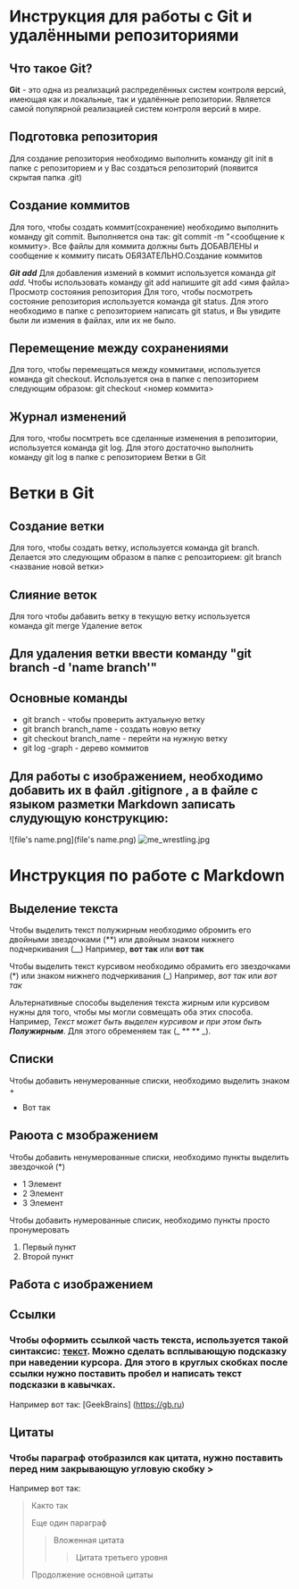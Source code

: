 # Инструкция для работы с Git и удалёнными репозиториями
## Что такое Git?
**Git** - это одна из реализаций распределённых систем контроля версий, имеющая как и локальные, так и удалённые репозитории. Является самой популярной реализацией систем контроля версий в мире.
## Подготовка репозитория
Для создание репозитория необходимо выполнить команду git init в папке с репозиторием и у Вас создаться репозиторий (появится скрытая папка .git)

## Создание коммитов
Для того, чтобы создать коммит(сохранение) необходимо выполнить команду git commit. Выполняется она так: git commit -m "<сообщение к коммиту>. Все файлы для коммита должны быть ДОБАВЛЕНЫ и сообщение к коммиту писать ОБЯЗАТЕЛЬНО.Создание коммитов

***Git add***
Для добавления измений в коммит используется команда *git add*. Чтобы использовать команду git add напишите git add <имя файла>
Просмотр состояния репозитория
Для того, чтобы посмотреть состояние репозитория используется команда git status. Для этого необходимо в папке с репозиторием написать git status, и Вы увидите были ли измения в файлах, или их не было.

## Перемещение между сохранениями
Для того, чтобы перемещаться между коммитами, используется команда git checkout. Используется она в папке с пепозиторием следующим образом: git checkout <номер коммита>

## Журнал изменений
Для того, чтобы посмтреть все сделанные изменения в репозитории, используется команда git log. Для этого достаточно выполнить команду git log в папке с репозиторием
Ветки в Git

# Ветки в Git
## Создание ветки
Для того, чтобы создать ветку, используется команда git branch. Делается это следующим образом в папке с репозиторием: git branch <название новой ветки>
## Слияние веток
Для того чтобы дабавить ветку в текущую ветку используется команда git merge
Удаление веток
## Для удаления ветки ввести команду "git branch -d 'name branch'"
## Основные команды
* git branch - чтобы проверить актуальную ветку
* git branch branch_name - создать новую ветку
* git checkout branch_name - перейти на нужную ветку
* git log -graph - дерево коммитов

## Для работы с изображением, необходимо добавить их в файл .gitignore , а в файле с языком разметки Markdown записать слудующую конструкцию:

![file's name.png](file's name.png)
![me_wrestling.jpg](me_wrestling.jpg)

# Инструкция по работе с Markdown

## Выделение текста 
Чтобы выделить текст полужирным необходимо обромить его двойными звездочками (**) или двойным знаком нижнего подчеркивания (__) Например,  **вот так** или __вот так__

Чтобы выделить текст курсивом необходимо обрамить его звездочками (*) или знаком нижнего подчеркивания (_) Например, *вот так* или _вот так_ 

Альтернативные способы выделения текста жирным или курсивом нужны для того, чтобы мы могли совмещать оба этих способа. Например, _Текст может быть выделен курсивом и при этом быть **Полужирным**_. Для этого обременяем так (_ ** ** _).
## Списки
Чтобы добавить ненумерованные списки, необходимо выделить знаком + 
+ Вот так
## Раюота с мзображением
Чтобы добавить ненумерованные списки, необходимо пункты выделить звездочкой (*)
* 1 Элемент
* 2 Элемент 
* 3 Элемент

Чтобы добавить нумерованные списик, необходимо пункты просто пронумеровать
1. Первый пункт 
2. Второй пункт 

## Работа с изображением

## Ссылки
  
### Чтобы оформить ссылкой часть текста, используется такой синтаксис: [текст](ссылка). Можно сделать всплывающую подсказку при наведении курсора. Для этого в круглых скобках после ссылки нужно поставить пробел и написать текст подсказки в кавычках.
Например  вот так: 
[GeekBrains] (https://gb.ru)

## Цитаты 
### Чтобы параграф отобразился как цитата, нужно поставить перед ним закрывающую угловую скобку >
Например вот так: 
>Както так 
> 
>Еще один параграф
>>Вложенная цитата
>>> Цитата третьего уровня 
>
>Продолжение основной цитаты